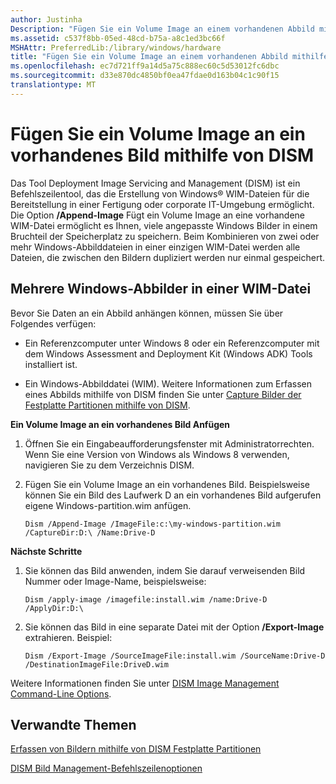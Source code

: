```yaml
---
author: Justinha
Description: "Fügen Sie ein Volume Image an einem vorhandenen Abbild mithilfe von DISM"
ms.assetid: c537f8bb-05ed-48cd-b75a-a8c1ed3bc66f
MSHAttr: PreferredLib:/library/windows/hardware
title: "Fügen Sie ein Volume Image an einem vorhandenen Abbild mithilfe von DISM"
ms.openlocfilehash: ec7d721ff9a14d5a75c888ec60c5d53012fc6dbc
ms.sourcegitcommit: d33e870dc4850bf0ea47fdae0d163b04c1c90f15
translationtype: MT
---
```

# <a name="append-a-volume-image-to-an-existing-image-using-dism"></a>Fügen Sie ein Volume Image an ein vorhandenes Bild mithilfe von DISM


Das Tool Deployment Image Servicing and Management (DISM) ist ein Befehlszeilentool, das die Erstellung von Windows® WIM-Dateien für die Bereitstellung in einer Fertigung oder corporate IT-Umgebung ermöglicht. Die Option **/Append-Image** Fügt ein Volume Image an eine vorhandene WIM-Datei ermöglicht es Ihnen, viele angepasste Windows Bilder in einem Bruchteil der Speicherplatz zu speichern. Beim Kombinieren von zwei oder mehr Windows-Abbilddateien in einer einzigen WIM-Datei werden alle Dateien, die zwischen den Bildern dupliziert werden nur einmal gespeichert.

## <a name="span-idmultiplewindowsimagesinawimfilespanspan-idmultiplewindowsimagesinawimfilespanmultiple-windows-images-in-a-wim-file"></a><span id="multiple_windows_images_in_a_.wim_file"></span><span id="MULTIPLE_WINDOWS_IMAGES_IN_A_.WIM_FILE"></span>Mehrere Windows-Abbilder in einer WIM-Datei


Bevor Sie Daten an ein Abbild anhängen können, müssen Sie über Folgendes verfügen:

-   Ein Referenzcomputer unter Windows 8 oder ein Referenzcomputer mit dem Windows Assessment and Deployment Kit (Windows ADK) Tools installiert ist.

-   Ein Windows-Abbilddatei (WIM). Weitere Informationen zum Erfassen eines Abbilds mithilfe von DISM finden Sie unter [Capture Bilder der Festplatte Partitionen mithilfe von DISM](capture-images-of-hard-disk-partitions-using-dism.md).

**Ein Volume Image an ein vorhandenes Bild Anfügen**

1.  Öffnen Sie ein Eingabeaufforderungsfenster mit Administratorrechten. Wenn Sie eine Version von Windows als Windows 8 verwenden, navigieren Sie zu dem Verzeichnis DISM.

2.  Fügen Sie ein Volume Image an ein vorhandenes Bild. Beispielsweise können Sie ein Bild des Laufwerk D an ein vorhandenes Bild aufgerufen eigene Windows-partition.wim anfügen.

    ``` syntax
    Dism /Append-Image /ImageFile:c:\my-windows-partition.wim /CaptureDir:D:\ /Name:Drive-D
    ```

**Nächste Schritte**

1.  Sie können das Bild anwenden, indem Sie darauf verweisenden Bild Nummer oder Image-Name, beispielsweise:

    ``` syntax
    Dism /apply-image /imagefile:install.wim /name:Drive-D /ApplyDir:D:\
    ```

2.  Sie können das Bild in eine separate Datei mit der Option **/Export-Image** extrahieren. Beispiel:

    ``` syntax
    Dism /Export-Image /SourceImageFile:install.wim /SourceName:Drive-D /DestinationImageFile:DriveD.wim
    ```

Weitere Informationen finden Sie unter [DISM Image Management Command-Line Options](dism-image-management-command-line-options-s14.md).

## <a name="span-idrelatedtopicsspanrelated-topics"></a><span id="related_topics"></span>Verwandte Themen


[Erfassen von Bildern mithilfe von DISM Festplatte Partitionen](capture-images-of-hard-disk-partitions-using-dism.md)

[DISM Bild Management-Befehlszeilenoptionen](dism-image-management-command-line-options-s14.md)

 

 






